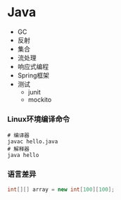 # Java
- GC
- 反射
- 集合
- 流处理
- 响应式编程
- Spring框架
- 测试
  - junit
  - mockito
### Linux环境编译命令
```shell
# 编译器
javac hello.java
# 解释器
java hello
```
### 语言差异
```java
int[][] array = new int[100][100];
```
